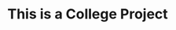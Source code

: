<!DOCTYPE html>
<html lang="en">
    <head>
        <title>KeeB Yours</title>
        <meta charset="utf-8">
        <meta name="keywords" content="Customisable, Keyboard">
        <meta name="author" content="Leyzanelle Pedregosa">
        <meta name="viewport" content="width=device-width, initial-scale=1.0">
    </head>
    <body>
        <h1>This is a College Project</h1>
    </body>
</html>
       
